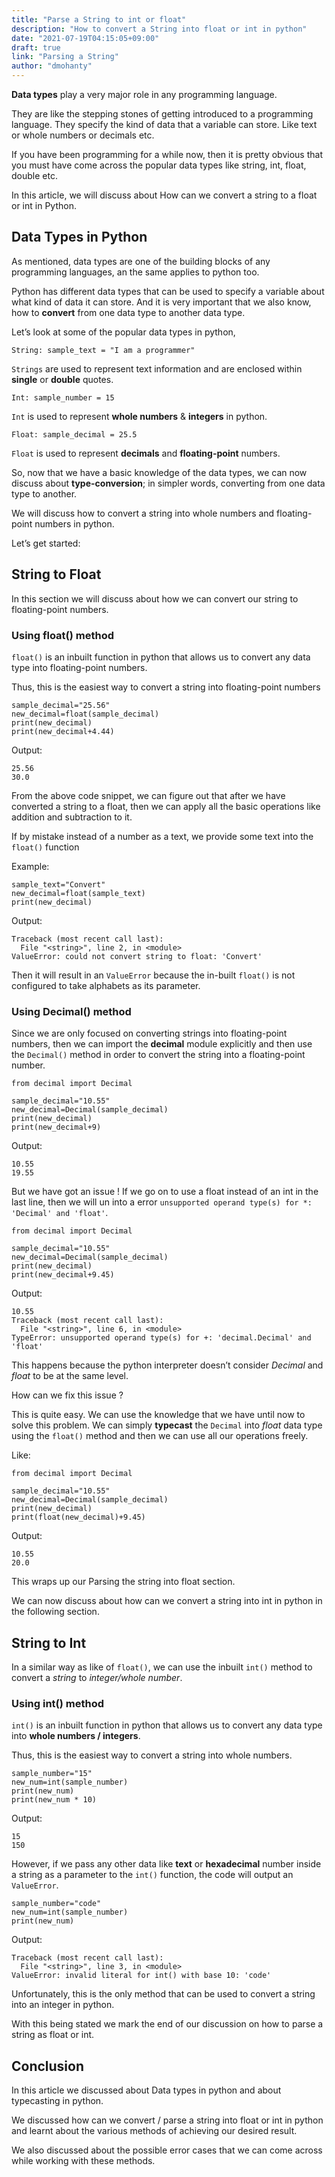 ```yaml
---
title: "Parse a String to int or float"
description: "How to convert a String into float or int in python"
date: "2021-07-19T04:15:05+09:00"
draft: true
link: "Parsing a String"
author: "dmohanty"
---
```


**Data types** play a very major role in any programming language.

They are like the stepping stones of getting introduced to a programming language. They specify the kind of data that a variable can store. Like text or whole numbers or decimals etc.

If you have been programming for a while now, then it is pretty obvious that you must have come across the popular data types like string, int, float, double etc. 

In this article, we will discuss about How can we convert a string to a float or int in Python.

## Data Types in Python

As mentioned, data types are one of the building blocks of any programming languages, an the same applies to python too.

Python has different data types that can be used to specify a variable about what kind of data it can store. And it is very important that we also know, how to **convert** from one data type to another data type.

Let’s look at some of the popular data types in python,

```
String: sample_text = "I am a programmer"
```
`Strings` are used to represent text information and are enclosed within **single** or **double** quotes.

```
Int: sample_number = 15
```
`Int` is used to represent **whole numbers** & **integers** in python.

```
Float: sample_decimal = 25.5
```
`Float` is used to represent **decimals** and **floating-point** numbers.


So, now that we have a basic knowledge of the data types, we can now discuss about **type-conversion**; in simpler words, converting from one data type to another.

We will discuss how to convert a string into whole numbers and floating-point numbers in python.

Let’s get started:

## String to Float

In this section we will discuss about how we can convert our string to floating-point numbers.

### Using float() method

`float()` is an inbuilt function in python that allows us to convert any data type into floating-point numbers.

Thus, this is the easiest way to convert a string into floating-point numbers

```
sample_decimal="25.56"
new_decimal=float(sample_decimal)
print(new_decimal)
print(new_decimal+4.44)
```

Output:
```
25.56
30.0
```

From the above code snippet, we can figure out that after we have converted a string to a float, then we can apply all the basic operations like addition and subtraction to it.

If by mistake instead of a number as a text, we provide some text into the `float()` function

Example:
```
sample_text="Convert"
new_decimal=float(sample_text)
print(new_decimal)
```

Output:
```
Traceback (most recent call last):
  File "<string>", line 2, in <module>
ValueError: could not convert string to float: 'Convert'
```

Then it will result in an `ValueError` because the in-built `float()` is not configured to take alphabets as its parameter.

### Using Decimal() method

Since we are only focused on converting strings into floating-point numbers, then we can import the **decimal** module explicitly and then use the `Decimal()` method in order to convert the string into a floating-point number.

```
from decimal import Decimal

sample_decimal="10.55"
new_decimal=Decimal(sample_decimal)
print(new_decimal)
print(new_decimal+9)
```

Output:
```
10.55
19.55
```

But we have got an issue ! If we go on to use a float instead of an int in the last line, then we will un into a error `unsupported operand type(s) for *: 'Decimal' and 'float'`.

```
from decimal import Decimal

sample_decimal="10.55"
new_decimal=Decimal(sample_decimal)
print(new_decimal)
print(new_decimal+9.45)
```

Output:
```
10.55
Traceback (most recent call last):
  File "<string>", line 6, in <module>
TypeError: unsupported operand type(s) for +: 'decimal.Decimal' and 'float'
```

This happens because the python interpreter doesn’t consider *Decimal* and *float* to be at the same level.

How can we fix this issue ?

This is quite easy. We can use the knowledge that we have until now to solve this problem. We can simply **typecast** the `Decimal` into *float* data type using the `float()` method and then we can use all our operations freely.

Like:
```
from decimal import Decimal

sample_decimal="10.55"
new_decimal=Decimal(sample_decimal)
print(new_decimal)
print(float(new_decimal)+9.45)
```

Output:
```
10.55
20.0
```

This wraps up our Parsing the string into float section. 

We can now discuss about how can we convert a string into int in python in the following section.

## String to Int

In a similar way as like of `float()`, we can use the inbuilt `int()` method to convert a *string* to *integer/whole number*.

### Using int() method

`int()` is an inbuilt function in python that allows us to convert any data type into **whole numbers / integers**.

Thus, this is the easiest way to convert a string into whole numbers.

```
sample_number="15"
new_num=int(sample_number)
print(new_num)
print(new_num * 10)
```

Output:
```
15
150
```

However, if we pass any other data like **text** or **hexadecimal** number inside a string as a parameter to the `int()` function, the code will output an `ValueError`.

```
sample_number="code"
new_num=int(sample_number)
print(new_num)
```

Output:
```
Traceback (most recent call last):
  File "<string>", line 3, in <module>
ValueError: invalid literal for int() with base 10: 'code'
```

Unfortunately, this is the only method that can be used to convert a string into an integer in python.

With this being stated we mark the end of our discussion on how to parse a string as float or int.

## Conclusion

In this article we discussed about Data types in python and about typecasting in python.

We discussed how can we convert / parse a string into float or int in python and learnt about the various methods of achieving our desired result.

We also discussed about the possible error cases that we can come across while working with these methods.


